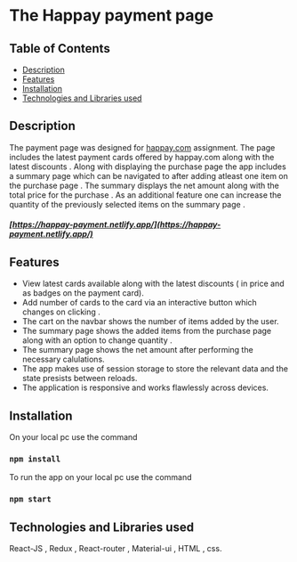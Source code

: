 # The Happay payment page

## Table of Contents

- [Description ](#description)
- [Features](#features)
- [Installation](#installation)
- [Technologies and Libraries used](#technologies_used)


## Description <a name = "description"></a>
The payment page was designed for <a href = "https://happay.com/" target="_blank" rel="noreferrer" >happay.com</a> assignment. The page includes the latest payment cards offered by happay.com along with the latest discounts  . Along with displaying the purchase page the app includes a summary page which can be navigated to after adding atleast one item on the purchase page . The summary displays the net amount along with the total price for the purchase . As an additional feature one can increase the quantity of the previously selected items on the summary page . 

##### [https://happay-payment.netlify.app/](https://happay-payment.netlify.app/)

## Features <a name = "features"></a>

- View latest cards available along with the latest discounts ( in price and as badges on the payment card).
- Add number of cards to the card via an interactive button which changes on clicking .
- The cart on the navbar shows the number of items added by the user.
- The summary page shows the added items from the purchase page along with an option to change quantity .
- The summary page shows the net amount after performing the necessary calulations.
- The app makes use of session storage to store the relevant data and the state presists between reloads.
- The application is responsive and works flawlessly across devices.
 
## Installation <a name = "installation"></a>
On your local pc use the command 
 ### `npm install`
To run the app on your local pc use the command
 ### `npm start`
 
## Technologies and Libraries used <a name = "technologies_used"></a>
React-JS , Redux , React-router , Material-ui , HTML , css.
 
 
 


